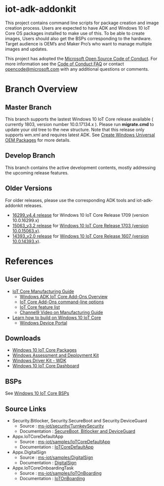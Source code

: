 # iot-adk-addonkit
This project contains command line scripts for package creation and image creation process. Users are expected to have ADK and Windows 10 IoT Core OS packages installed to make use of this. To be able to create images, Users should also get the BSPs corresponding to the hardware. Target audience is OEM’s and Maker Pro’s who want to manage multiple images and updates.

This project has adopted the [Microsoft Open Source Code of Conduct](http://microsoft.github.io/codeofconduct). For more information see the [Code of Conduct FAQ](http://microsoft.github.io/codeofconduct/faq.md) or contact [opencode@microsoft.com](mailto:opencode@microsoft.com) with any additional questions or comments.

# Branch Overview

## Master Branch
This branch supports the lastest Windows 10 IoT Core release available ( currently 1803, version number 10.0.17134.x ). Please run **migrate.cmd** to update your old tree to the new structure. Note that this release only supports wm.xml and requires latest ADK. See [Create Windows Universal OEM Packages](https://docs.microsoft.com/windows-hardware/manufacture/iot/create-packages) for more details. 

## Develop Branch
This branch contains the active development contents, mostly addressing the upcoming release features.

## Older Versions
For older releases, please use the corresponding ADK tools and iot-adk-addonkit releases.

* [16299_v4.4 release](https://github.com/ms-iot/iot-adk-addonkit/releases/tag/v4.4) for Windows 10 IoT Core Release 1709 (version 10.0.16299.x)
* [15063_v3.2 release](https://github.com/ms-iot/iot-adk-addonkit/releases/tag/v3.2) for [Windows 10 IoT Core Release 1703 (version 10.0.15063.x)](https://www.microsoft.com/en-us/download/details.aspx?id=55031).
* [14393_v2.0 release](https://github.com/ms-iot/iot-adk-addonkit/releases/tag/v2.0) for [Windows 10 IoT Core Release 1607 (version 10.0.14393.x)](https://www.microsoft.com/en-us/download/details.aspx?id=53898).

# References

## User Guides
* [IoT Core Manufacturing Guide](https://docs.microsoft.com/windows-hardware/manufacture/iot/)
    * [Windows ADK IoT Core Add-Ons Overview](https://go.microsoft.com/fwlink/p/?LinkId=735029)
    * [IoT Core Add-Ons command-line options](https://docs.microsoft.com/windows-hardware/manufacture/iot/iot-core-adk-addons-command-line-options)
    * [IoT Core feature list](https://docs.microsoft.com/windows-hardware/manufacture/iot/iot-core-feature-list)
    * [Channel9 Video on Manufacturing Guide](https://channel9.msdn.com/events/Build/2017/B8085)
* [Learn how to build on Windows 10 IoT Core](https://docs.microsoft.com/windows/iot-core/)
    * [Windows Device Portal](https://docs.microsoft.com/windows/iot-core/manage-your-device/deviceportal)

## Downloads

* [Windows 10 IoT Core Packages](https://www.microsoft.com/en-us/software-download/windows10iotcore)
* [Windows Assessment and Deployment Kit](https://developer.microsoft.com/windows/hardware/windows-assessment-deployment-kit)
* [Windows Driver Kit - WDK](https://developer.microsoft.com/en-us/windows/hardware/windows-driver-kit)
* [Windows 10 IoT Core Dashboard](https://developer.microsoft.com/windows/iot/docs/iotdashboard)

## BSPs

See [Windows 10 IoT Core BSPs](https://docs.microsoft.com/windows/iot-core/build-your-image/createbsps)

## Source Links

* Security.Bitlocker, Security.SecureBoot and Security.DeviceGuard
    * Source : [ms-iot/security/TurnkeySecurity](https://github.com/ms-iot/security/tree/master/TurnkeySecurity)
    * Documentation : [SecureBoot, Bitlocker and DeviceGuard](https://docs.microsoft.com/windows/iot-core/secure-your-device/securebootandbitlocker)
* Appx.IoTCoreDefaultApp
    * Source : [ms-iot/samples/IoTCoreDefaultApp](https://github.com/ms-iot/samples/tree/develop/IoTCoreDefaultApp)
    * Documentation : [IoTCoreDefaultApp](https://developer.microsoft.com/windows/iot/samples/iotdefaultapp)
* Appx.DigitalSign
    * Source : [ms-iot/samples/DigitalSign](https://github.com/ms-iot/samples/tree/develop/DigitalSign)
    * Documentation : [DigitalSign](https://developer.microsoft.com/windows/iot/samples/digitalsign)
* Appx.IoTCoreOnboardingTask
    * Source : [ms-iot/samples/IoTOnBoarding](https://github.com/ms-iot/samples/tree/develop/IotOnboarding)
    * Documentation : [IoTOnBoarding](https://developer.microsoft.com/windows/iot/samples/iotonboarding)


